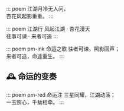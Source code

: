 ::: poem
江湖月冷无人问，  
杏花风起影重重。
:::

::: poem 江湖行
风起江湖 · 杏花漫天  
往事可谏 · 来者可追
:::


::: poem pm-ink 命运之歌
往者可谏，照影回声；  
来者可追，命途重生。
:::

## 🕰️ 命运的变奏

::: poem pm-red 命运注
三星同耀，江湖动荡；  
一玉照心，千劫相牵。
:::
